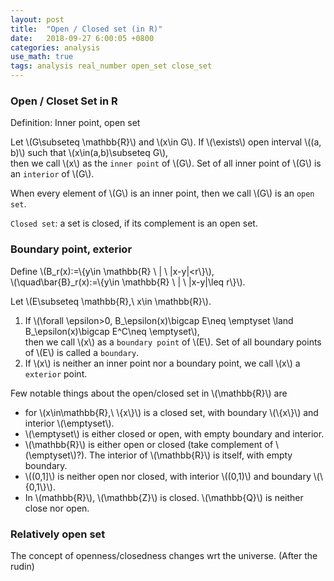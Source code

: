 ```yaml
---
layout: post
title:  "Open / Closed set (in R)"
date:   2018-09-27 6:00:05 +0800
categories: analysis
use_math: true
tags: analysis real_number open_set close_set
---
```



### Open / Closet Set in R

Definition: Inner point, open set  

Let \\(G\subseteq \mathbb\{R\}\\) and \\(x\in G\\). If \\(\exists\\) open interval \\((a, b)\\) such that \\(x\in(a,b)\subseteq G\\),  
then we call \\(x\\) as the `inner point` of \\(G\\). Set of all inner point of \\(G\\) is an `interior` of \\(G\\).
  
When every element of \\(G\\) is an inner point, then we call \\(G\\) is an `open set`.

`Closed set`: a set is closed, if its complement is an open set.

### Boundary point, exterior

Define \\(B_r(x):=\\{y\in \mathbb\{R\} \\ \| \\ \|x-y\|<r\\}\\),  
\\(\quad\bar\{B\}_r(x):=\\{y\in \mathbb\{R\} \\ \| \\ \|x-y\|\leq r\\}\\).

Let \\(E\subseteq \mathbb\{R\},\\ x\in \mathbb\{R\}\\).
1. If \\(\forall \epsilon>0, B_\epsilon(x)\bigcap E\neq \emptyset \land B_\epsilon(x)\bigcap E^C\neq \emptyset\\),  
then we call \\(x\\) as a `boundary point` of \\(E\\). Set of all boundary points of \\(E\\) is called a `boundary`.
2. If \\(x\\) is neither an inner point nor a boundary point, we call \\(x\\) a `exterior` point.

Few notable things about the open/closed set in \\(\mathbb\{R\}\\) are
* for \\(x\in\mathbb\{R\},\\ \\{x\\}\\) is a closed set, with boundary \\(\\{x\\}\\) and interior \\(\emptyset\\).
* \\(\emptyset\\) is either closed or open, with empty boundary and interior.
* \\(\mathbb\{R\}\\) is either open or closed (take complement of \\(\emptyset\\)?). The interior of \\(\mathbb\{R\}\\) is itself, with empty boundary.
* \\((0,1]\\) is neither open nor closed, with interior \\((0,1)\\) and boundary \\(\\{0,1\\}\\).
* In \\(mathbb\{R\}\\), \\(\mathbb\{Z\}\\) is closed. \\(\mathbb\{Q\}\\) is neither close nor open.

### Relatively open set

The concept of openness/closedness changes wrt the universe.
(After the rudin)